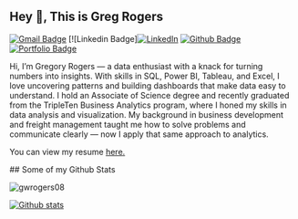 ## Hey 👋, This is Greg Rogers
[![Gmail Badge](https://img.shields.io/badge/-gwrogers08@gmail.com-c14438?style=flat&logo=Gmail&logoColor=white&link=mailto:gwrogers08@gmail.com)](mailto:gwrogers08@gmail.com) 
[![Linkedin Badge][![LinkedIn](https://img.shields.io/badge/-Gregory%20Rogers-0A66C2?style=flat&logo=Linkedin&logoColor=white&link=https://www.linkedin.com/in/greg-rogers-3b674415b/)](https://www.linkedin.com/in/greg-rogers-3b674415b/) [![Github Badge](https://img.shields.io/badge/-gwrogers08-grey?style=flat&logo=github&logoColor=white&link=https://github.com/gwrogers08/)](https://www.github.com/gwrogers08/) [![Portfolio Badge](https://img.shields.io/badge/portfolio-web-blue?style=flat&link=https://github.com/gwrogers08/Data-Projects-Triple-Ten-/)](https://github.com/gwrogers08/Data-Projects-Triple-Ten-/) <p align='left'>Hi, I’m Gregory Rogers — a data enthusiast with a knack for turning numbers into insights. With skills in SQL, Power BI, Tableau, and Excel, I love uncovering patterns and building dashboards that make data easy to understand. I hold an Associate of Science degree and recently graduated from the TripleTen Business Analytics program, where I honed my skills in data analysis and visualization. My background in business development and freight management taught me how to solve problems and communicate clearly — now I apply that same approach to analytics.
</p><p align='left'> You can view my resume <a href='https://docs.google.com/document/d/1pyTDXcaKxE-SVm1aJyAHSyPpqBYeliUN7lsF6jWJc7A/edit?tab=t.0 ' target=_blank><u>here</u>.</a></p>
## Some of my Github Stats
<p align=left> <img src=https://komarev.com/ghpvc/?username=gwrogers08 alt=gwrogers08 /> </p>

[![Github stats](https://github-readme-stats.vercel.app/api?username=gwrogers08&show_icons=true&include_all_commits=true)](https://github.com/gwrogers08/github-readme-stats)
